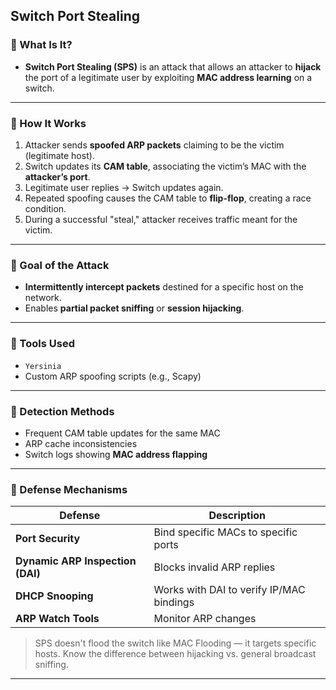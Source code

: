 ## Switch Port Stealing

### 🔹 What Is It?

- **Switch Port Stealing (SPS)** is an attack that allows an attacker to **hijack** the port of a legitimate user by exploiting **MAC address learning** on a switch.

---

### 🔹 How It Works

1. Attacker sends **spoofed ARP packets** claiming to be the victim (legitimate host).
2. Switch updates its **CAM table**, associating the victim’s MAC with the **attacker’s port**.
3. Legitimate user replies → Switch updates again.
4. Repeated spoofing causes the CAM table to **flip-flop**, creating a race condition.
5. During a successful "steal," attacker receives traffic meant for the victim.

---

### 🔹 Goal of the Attack

- **Intermittently intercept packets** destined for a specific host on the network.
- Enables **partial packet sniffing** or **session hijacking**.

---

### 🔹 Tools Used

- `Yersinia`
- Custom ARP spoofing scripts (e.g., Scapy)

---

### 🔹 Detection Methods

- Frequent CAM table updates for the same MAC
- ARP cache inconsistencies
- Switch logs showing **MAC address flapping**

---

### 🔹 Defense Mechanisms

| Defense                         | Description                                 |
|---------------------------------|---------------------------------------------|
| **Port Security**               | Bind specific MACs to specific ports        |
| **Dynamic ARP Inspection (DAI)**| Blocks invalid ARP replies                  |
| **DHCP Snooping**               | Works with DAI to verify IP/MAC bindings    |
| **ARP Watch Tools**             | Monitor ARP changes                         |

> SPS doesn't flood the switch like MAC Flooding — it targets specific hosts. Know the difference between hijacking vs. general broadcast sniffing.

---

